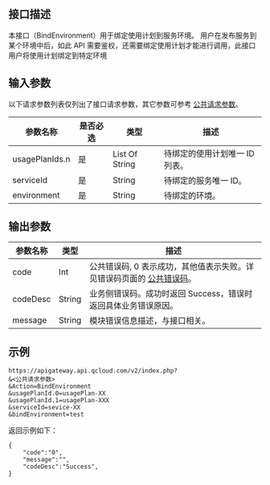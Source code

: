 ## 接口描述
本接口（BindEnvironment）用于绑定使用计划到服务环境。
用户在发布服务到某个环境中后，如此 API 需要鉴权，还需要绑定使用计划才能进行调用，此接口用户将使用计划绑定到特定环境

## 输入参数

以下请求参数列表仅列出了接口请求参数，其它参数可参考 [公共请求参数](/document/api/213/6976)。

| 参数名称           | 是否必选 | 类型             | 描述              |
| -------------- | ---- | -------------- | --------------- |
| usagePlanIds.n | 是    | List Of String | 待绑定的使用计划唯一 ID 列表。 |
| serviceId      | 是    | String         | 待绑定的服务唯一 ID。     |
| environment    | 是    | String         | 待绑定的环境。         |

## 输出参数

| 参数名称     | 类型     | 描述                                       |
| -------- | ------ | ---------------------------------------- |
| code     | Int    | 公共错误码, 0 表示成功，其他值表示失败。详见错误码页面的 <a href="http://tcecqpoc.fsphere.cn/doc/api/372/%E9%94%99%E8%AF%AF%E7%A0%81#1.E3.80.81.E5.85.AC.E5.85.B1.E9.94.99.E8.AF.AF.E7.A0.81" title="公共错误码">公共错误码</a>。 |
| codeDesc | String | 业务侧错误码。成功时返回 Success，错误时返回具体业务错误原因。       |
| message  | String | 模块错误信息描述，与接口相关。                          |

## 示例 
```
https://apigateway.api.qcloud.com/v2/index.php?
&<公共请求参数>
&Action=BindEnvironment
&usagePlanId.0=usagePlan-XX
&usagePlanId.1=usagePlan-XXX
&serviceId=sevice-XX
&bindEnvironment=test
```
返回示例如下：
```
{
    "code":"0",
    "message":"",
    "codeDesc":"Success",      
}
```




